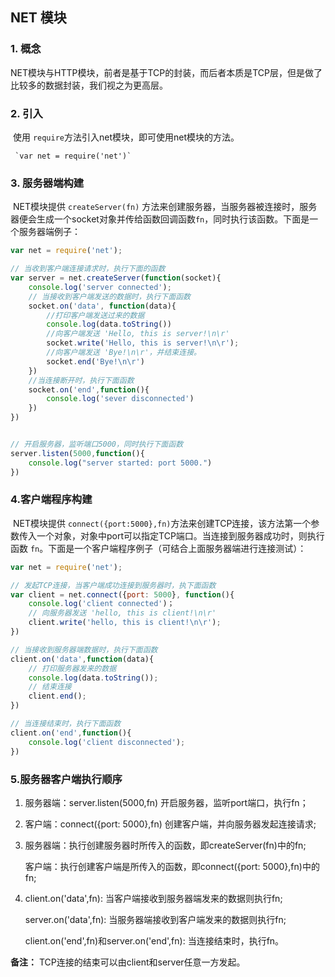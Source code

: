 ## NET 模块

### 1. 概念

​	NET模块与HTTP模块，前者是基于TCP的封装，而后者本质是TCP层，但是做了比较多的数据封装，我们视之为更高层。

### 2. 引入

​	使用  `require`方法引入net模块，即可使用net模块的方法。

 	 `var net = require('net')`	

### 3. 服务器端构建

​	NET模块提供   `createServer(fn)` 方法来创建服务器，当服务器被连接时，服务器便会生成一个socket对象并传给函数回调函数`fn`，同时执行该函数。下面是一个服务器端例子：

```javascript
var net = require('net');

// 当收到客户端连接请求时，执行下面的函数
var server = net.createServer(function(socket){
	console.log('server connected');
	// 当接收到客户端发送的数据时，执行下面函数
	socket.on('data', function(data){
		//打印客户端发送过来的数据
		console.log(data.toString())
		//向客户端发送 'Hello, this is server!\n\r'
		socket.write('Hello, this is server!\n\r');
		//向客户端发送 'Bye!\n\r'，并结束连接。
		socket.end('Bye!\n\r')
	})
	//当连接断开时，执行下面函数
	socket.on('end',function(){
		console.log('sever disconnected')
	})
})


// 开启服务器，监听端口5000，同时执行下面函数
server.listen(5000,function(){
	console.log("server started: port 5000.")
})
```

### 4.客户端程序构建

​	NET模块提供   `connect({port:5000},fn)`方法来创建TCP连接，该方法第一个参数传入一个对象，对象中port可以指定TCP端口。当连接到服务器成功时，则执行函数 `fn`。下面是一个客户端程序例子（可结合上面服务器端进行连接测试）：

```javascript
var net = require('net');

// 发起TCP连接，当客户端成功连接到服务器时，执下面函数
var client = net.connect({port: 5000}, function(){
	console.log('client connected')；
	// 向服务器发送 'hello, this is client!\n\r'
	client.write('hello, this is client!\n\r');
})

// 当接收到服务器端数据时，执行下面函数
client.on('data',function(data){
	// 打印服务器发来的数据
	console.log(data.toString());
	// 结束连接
	client.end();
})

// 当连接结束时，执行下面函数
client.on('end',function(){
	console.log('client disconnected');
})
```

### 5.服务器客户端执行顺序

1. 服务器端：server.listen(5000,fn)      开启服务器，监听port端口，执行fn；

2. 客户端：connect({port: 5000},fn)     创建客户端，并向服务器发起连接请求;

3. 服务器端：执行创建服务器时所传入的函数，即createServer(fn)中的fn;

   客户端：执行创建客户端是所传入的函数，即connect({port: 5000},fn)中的fn;

4. client.on('data',fn): 当客户端接收到服务器端发来的数据则执行fn;

   server.on('data',fn): 当服务器端接收到客户端发来的数据则执行fn;

   client.on('end',fn)和server.on('end',fn): 当连接结束时，执行fn。

**备注：** TCP连接的结束可以由client和server任意一方发起。
